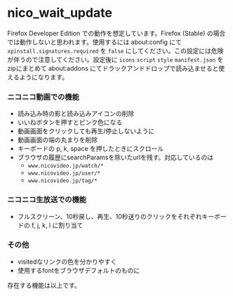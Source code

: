 # nico_wait_update

Firefox Developer Edition での動作を想定しています。Firefox (Stable) の場合では動作しないと思われます。使用するには about:config にて `xpinstall.signatures.required` を `false` にしてください。この設定には危険が伴うので注意してください。設定後に `icons` `script` `style` `manifest.json` をzipにまとめて about:addons にてドラックアンドドロップで読み込ませると使えるようになります。

### ニコニコ動画での機能

- 読み込み時の影と読み込みアイコンの削除
- いいねボタンを押すとピンク色になる
- 動画画面をクリックしても再生/停止しないように
- 動画画面の端の丸まりを削除
- キーボードの p, k, space を押したときにスクロール
- ブラウザの履歴にsearchParamsを除いたurlを残す。対応しているのは
   - `www.nicovideo.jp/watch/*`
   - `www.nicovideo.jp/user/*`
   - `www.nicovideo.jp/tag/*`

### ニコニコ生放送での機能

- フルスクリーン、10秒戻し、再生、10秒送りのクリックをそれぞれキーボードの f, j, k, l に割り当て

### その他

- visitedなリンクの色を分かりやすく
- 使用するfontをブラウザデフォルトのものに

存在する機能は以上です。
